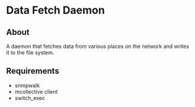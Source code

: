 # Data Fetch Daemon

## About

A daemon that fetches data from various places on the network and writes it to the file system.

## Requirements

* snmpwalk
* mcollective client
* switch_exec
